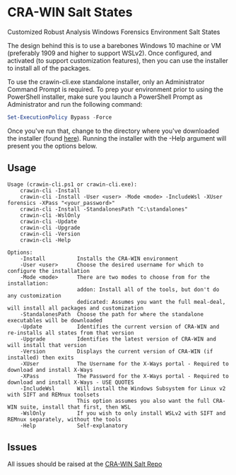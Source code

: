 # CRA-WIN Salt States
Customized Robust Analysis Windows Forensics Environment Salt States

The design behind this is to use a barebones Windows 10 machine or VM (preferably 1909 and higher to support WSLv2).
Once configured, and activated (to support customization features), then you can use the installer to
install all of the packages.

To use the crawin-cli.exe standalone installer, only an Administrator Command Prompt is required.
To prep your environment prior to using the PowerShell installer, make sure you launch a PowerShell Prompt as Administrator and run the following command:

```powershell
Set-ExecutionPolicy Bypass -Force
```

Once you've run that, change to the directory where you've downloaded the installer (found [here](https://github.com/digitalsleuth/crawin-salt)). Running the installer with the -Help argument will present you the options below.
  
## Usage  
```markup
Usage (crawin-cli.ps1 or crawin-cli.exe):
    crawin-cli -Install
    crawin-cli -Install -User <user> -Mode <mode> -IncludeWsl -XUser forensics -XPass "<your_password>"
    crawin-cli -Install -StandalonesPath "C:\standalones"
    crawin-cli -WslOnly
    crawin-cli -Update
    crawin-cli -Upgrade
    crawin-cli -Version
    crawin-cli -Help

Options:
    -Install          Installs the CRA-WIN environment
    -User <user>      Choose the desired username for which to configure the installation
    -Mode <mode>      There are two modes to choose from for the installation:
                      addon: Install all of the tools, but don't do any customization
                      dedicated: Assumes you want the full meal-deal, will install all packages and customization
    -StandalonesPath  Choose the path for where the standalone executables will be downloaded
    -Update           Identifies the current version of CRA-WIN and re-installs all states from that version
    -Upgrade          Identifies the latest version of CRA-WIN and will install that version
    -Version          Displays the current version of CRA-WIN (if installed) then exits
    -XUser            The Username for the X-Ways portal - Required to download and install X-Ways
    -XPass            The Password for the X-Ways portal - Required to download and install X-Ways - USE QUOTES
    -IncludeWsl       Will install the Windows Subsystem for Linux v2 with SIFT and REMnux toolsets
                      This option assumes you also want the full CRA-WIN suite, install that first, then WSL
    -WslOnly          If you wish to only install WSLv2 with SIFT and REMnux separately, without the tools
    -Help             Self-explanatory
```  

## Issues

All issues should be raised at the [CRA-WIN Salt Repo](https://github.com/digitalsleuth/crawin-salt)
